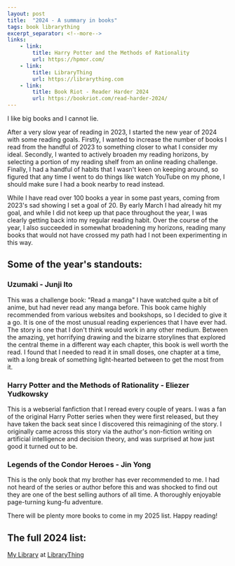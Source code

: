 ```yaml
---
layout: post
title:  "2024 - A summary in books"
tags: book librarything
excerpt_separator: <!--more-->
links:
    - link:
        title: Harry Potter and the Methods of Rationality
        url: https://hpmor.com/
    - link:
        title: LibraryThing
        url: https://librarything.com
    - link: 
        title: Book Riot - Reader Harder 2024
        url: https://bookriot.com/read-harder-2024/
---
```


I like big books and I cannot lie.

<!--more-->

After a very slow year of reading in 2023, I started the new year of 2024 with some reading goals. Firstly, I wanted to increase the number of books I read from the handful of 2023 to something closer to what I consider my ideal. Secondly, I wanted to actively broaden my reading horizons, by selecting a portion of my reading shelf from an online reading challenge. Finally, I had a handful of habits that I wasn't keen on keeping around, so figured that any time I went to do things like watch YouTube on my phone, I should make sure I had a book nearby to read instead.

While I have read over 100 books a year in some past years, coming from 2023's sad showing I set a goal of 20. By early March I had already hit my goal, and while I did not keep up that pace throughout the year, I was clearly getting back into my regular reading habit. Over the course of the year, I also succeeded in somewhat broadening my horizons, reading many books that would not have crossed my path had I not been experimenting in this way.

## Some of the year's standouts:
### Uzumaki - Junji Ito
This was a challenge book: "Read a manga"
I have watched quite a bit of anime, but had never read any manga before. This book came highly recommended from various websites and bookshops, so I decided to give it a go. It is one of the most unusual reading experiences that I have ever had. The story is one that I don't think would work in any other medium. Between the amazing, yet horrifying drawing and the bizarre storylines that explored the central theme in a different way each chapter, this book is well worth the read. I found that I needed to read it in small doses, one chapter at a time, with a long break of something light-hearted between to get the most from it.

### Harry Potter and the Methods of Rationality - Eliezer Yudkowsky
This is a webserial fanfiction that I reread every couple of years. I was a fan of the original Harry Potter series when they were first released, but they have taken the back seat since I discovered this reimagining of the story. I originally came across this story via the author's non-fiction writing on artificial intelligence and decision theory, and was surprised at how just good it turned out to be.

### Legends of the Condor Heroes - Jin Yong
This is the only book that my brother has ever recommended to me. I had not heard of the series or author before this and was shocked to find out they are one of the best selling authors of all time. A thoroughly enjoyable page-turning kung-fu adventure.

There will be plenty more books to come in my 2025 list. Happy reading!

## The full 2024 list:
<div id="wbf1e02a2dcb9c0143c9dbf40d2e0d461"></div><script type="text/javascript" charset="UTF-8" src="https://www.librarything.com/widget_get.php?userid=Andyfred&theID=wbf1e02a2dcb9c0143c9dbf40d2e0d461"></script><noscript><a href="https://www.librarything.com/profile/Andyfred">My Library</a> at <a href="https://www.librarything.com">LibraryThing</a></noscript>